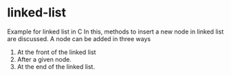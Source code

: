 # linked-list
Example for linked list in C
In this, methods to insert a new node in linked list are discussed. A node can be added in three ways 
1) At the front of the linked list 
2) After a given node. 
3) At the end of the linked list.
